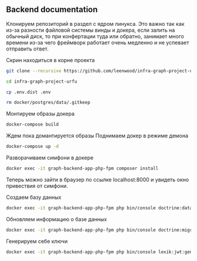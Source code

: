 ## Backend documentation

Клонируем репозиторий в раздел с ядром линукса. Это важно так как из-за разности файловой системы винды и докера, если залить на обычный диск, то при конфертации туда или обратно, занимает много времени из-за чего фреймворк работает очень медленно и не успевает отправить ответ.

Скрин находиться в корне проекта

```bash
git clone --recursive https://github.com/leenwood/infra-graph-project-urfu.git
```

```bash
cd infra-graph-project-urfu
```

```bash
cp .env.dist .env
```

```bash
rm docker/postgres/data/.gitkeep
```

Монтируем образы докера
```bash 
docker-compose build
```
Ждем пока домантируется образы
Поднимаем докер в режиме демона
```bash 
docker-compose up -d
```

Разворачиваем симфони в докере
```bash 
docker exec -it graph-backend-app-php-fpm composer install
```

Теперь можно зайти в браузер по ссылке localhost:8000 и увидеть окно привествия от симфони.

Создаем базу данных
```bash
docker exec -it graph-backend-app-php-fpm php bin/console doctrine:database:create
```

Обновляем информацию о базе данных
```bash
docker exec -it graph-backend-app-php-fpm php bin/console doctrine:migrations:migrate
```

Генерируем себе ключи 
```bash
docker exec -it graph-backend-app-php-fpm php bin/console lexik:jwt:generate-keypair
```
